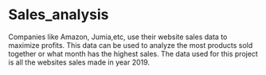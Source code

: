 # Sales_analysis
  Companies like Amazon, Jumia,etc, use their website sales data to maximize profits. This data can be used to analyze the most products sold together or what month has the highest sales.
The data used for this project is all the websites sales made in year 2019.
